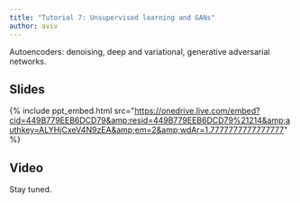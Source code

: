 ```yaml
---
title: "Tutorial 7: Unsupervised learning and GANs"
author: aviv
---
```


Autoencoders: denoising, deep and variational, generative adversarial networks.

## Slides

{% include ppt_embed.html src="https://onedrive.live.com/embed?cid=449B779EEB6DCD79&amp;resid=449B779EEB6DCD79%21214&amp;authkey=ALYHjCxeV4N9zEA&amp;em=2&amp;wdAr=1.7777777777777777" %}

## Video

Stay tuned.


